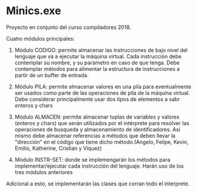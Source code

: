 # Minics.exe
Proyecto en conjunto del curso compiladores 2018.

Cuatro módulos principales:

1) Módulo CODIGO: permite almacenar las instrucciones de bajo nivel del lenguaje que va a ejecutar la máquina virtual. 
Cada instrucción debe contemplar su nombre, y su parámetro en caso de que tenga. Debe contemplar métodos para alimentar
la estructura de instrucciones a partir de un buffer de entrada.

2) Módulo PILA: permite almacenar valores en una pila para eventualmente ser usados como parte de las operaciones de pila 
de la máquina virtual. Debe considerar principalmente usar dos tipos de elementos a sabr enteros y chars

3) Módulo ALMACEN: permite almacenar tuplas de variables y valores (enteros y chars) que serán utilizados por el intérprete para
resolver las operaciones de busqueda y almacenamiento de identificadores. Así mismo debe almacenar referencias a métodos que 
deben llevar la "dirección" en el código que tiene dicho método.(Angelo, Felipe, Kevin, Emilio, Katherine, Cristian y Víquez)

4) Módulo INSTR-SET: donde se implemengarán los métodos para implementar/ejecutar cada instrucción del lenguaje. Harán uso de los 
tres módulos anteriores

Adicional a esto, se implementarán las clases que corran todo el interprete.
